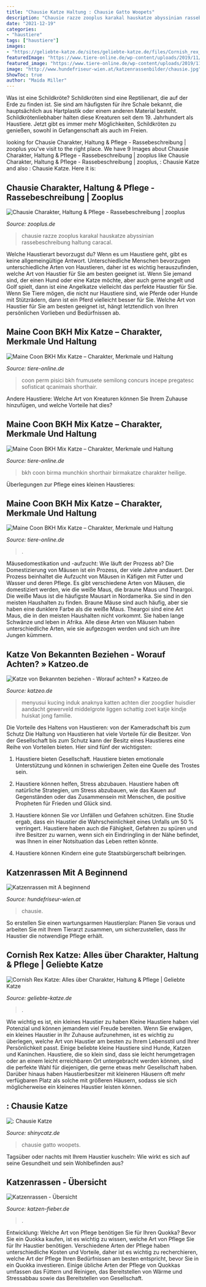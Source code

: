 ```yaml
---
title: "Chausie Katze Haltung : Chausie Gatto Woopets"
description: "Chausie razze zooplus karakal hauskatze abyssinian rassebeschreibung haltung caracal"
date: "2021-12-19"
categories:
- "haustiere"
tags: ["haustiere"]
images:
- "https://geliebte-katze.de/sites/geliebte-katze.de/files/Cornish_rex_Fotolia_18983280_XS.jpg"
featuredImage: "https://www.tiere-online.de/wp-content/uploads/2019/11/Sphynx-katze-768x576.jpg"
featured_image: "https://www.tiere-online.de/wp-content/uploads/2019/11/Sphynx-katze-768x576.jpg"
image: "http://www.hundefriseur-wien.at/katzenrassenbilder/chausie.jpg"
ShowToc: true
author: "Maida Miller"
---
```



Was ist eine Schildkröte?
Schildkröten sind eine Reptilienart, die auf der Erde zu finden ist. Sie sind am häufigsten für ihre Schale bekannt, die hauptsächlich aus Hartplastik oder einem anderen Material besteht. Schildkrötenliebhaber halten diese Kreaturen seit dem 19. Jahrhundert als Haustiere. Jetzt gibt es immer mehr Möglichkeiten, Schildkröten zu genießen, sowohl in Gefangenschaft als auch im Freien.

	

		
looking for Chausie Charakter, Haltung &amp; Pflege - Rassebeschreibung | zooplus you've visit to the right place. We have 9 Images about Chausie Charakter, Haltung &amp; Pflege - Rassebeschreibung | zooplus like Chausie Charakter, Haltung &amp; Pflege - Rassebeschreibung | zooplus, : Chausie Katze and also : Chausie Katze. Here it is:
		
    
## Chausie Charakter, Haltung &amp; Pflege - Rassebeschreibung | Zooplus

<img loading=lazy src="https://www.zooplus.de/magazin/wp-content/uploads/2018/12/chausie-katze-768x512.jpeg" onerror="this.onerror=null;this.src='https://tse2.mm.bing.net/th?id=OIP.43-bNY1mGOGN5rpiCh5O4wHaE8&amp;pid=15.1';" alt="Chausie Charakter, Haltung &amp; Pflege - Rassebeschreibung | zooplus">

_Source: zooplus.de_

>chausie razze zooplus karakal hauskatze abyssinian rassebeschreibung haltung caracal. 

	

Welche Haustierart bevorzugst du?
Wenn es um Haustiere geht, gibt es keine allgemeingültige Antwort. Unterschiedliche Menschen bevorzugen unterschiedliche Arten von Haustieren, daher ist es wichtig herauszufinden, welche Art von Haustier für Sie am besten geeignet ist. Wenn Sie jemand sind, der einen Hund oder eine Katze möchte, aber auch gerne angelt und Golf spielt, dann ist eine Angelkatze vielleicht das perfekte Haustier für Sie. Wenn Sie Tiere mögen, die nicht nur Haustiere sind, wie Pferde oder Hunde mit Stützrädern, dann ist ein Pferd vielleicht besser für Sie. Welche Art von Haustier für Sie am besten geeignet ist, hängt letztendlich von Ihren persönlichen Vorlieben und Bedürfnissen ab.

    
## Maine Coon BKH Mix Katze – Charakter, Merkmale Und Haltung

<img loading=lazy src="https://www.tiere-online.de/wp-content/uploads/2018/01/La-Perm.jpg" onerror="this.onerror=null;this.src='https://tse2.mm.bing.net/th?id=OIP.5-NbIkFlQqVtCoeJltXCBwHaFR&amp;pid=15.1';" alt="Maine Coon BKH Mix Katze – Charakter, Merkmale und Haltung">

_Source: tiere-online.de_

>coon perm pisici bkh frumusete semilong concurs incepe pregatesc sofisticat qcanimais shorthair. 

	

Andere Haustiere: Welche Art von Kreaturen können Sie Ihrem Zuhause hinzufügen, und welche Vorteile hat dies?

    
## Maine Coon BKH Mix Katze – Charakter, Merkmale Und Haltung

<img loading=lazy src="https://www.tiere-online.de/wp-content/uploads/2019/11/heilige-birma-768x514.jpg" onerror="this.onerror=null;this.src='https://tse4.mm.bing.net/th?id=OIP.su_iM85E1t6B-kjPlFmkFQHaE9&amp;pid=15.1';" alt="Maine Coon BKH Mix Katze – Charakter, Merkmale und Haltung">

_Source: tiere-online.de_

>bkh coon birma munchkin shorthair birmakatze charakter heilige. 

	

Überlegungen zur Pflege eines kleinen Haustieres:

    
## Maine Coon BKH Mix Katze – Charakter, Merkmale Und Haltung

<img loading=lazy src="https://www.tiere-online.de/wp-content/uploads/2019/11/Sphynx-katze-768x576.jpg" onerror="this.onerror=null;this.src='https://tse2.mm.bing.net/th?id=OIP.B8mXUZVFnDzW5zLg4L7RvAHaFj&amp;pid=15.1';" alt="Maine Coon BKH Mix Katze – Charakter, Merkmale und Haltung">

_Source: tiere-online.de_

>. 

	

Mäusedomestikation und -aufzucht: Wie läuft der Prozess ab?
Die Domestizierung von Mäusen ist ein Prozess, der viele Jahre andauert. Der Prozess beinhaltet die Aufzucht von Mäusen in Käfigen mit Futter und Wasser und deren Pflege. Es gibt verschiedene Arten von Mäusen, die domestiziert werden, wie die weiße Maus, die braune Maus und Theargoi. Die weiße Maus ist die häufigste Mausart in Nordamerika. Sie sind in den meisten Haushalten zu finden. Braune Mäuse sind auch häufig, aber sie haben eine dunklere Farbe als die weiße Maus. Theargoi sind eine Art Maus, die in den meisten Haushalten nicht vorkommt. Sie haben lange Schwänze und leben in Afrika. Alle diese Arten von Mäusen haben unterschiedliche Arten, wie sie aufgezogen werden und sich um ihre Jungen kümmern.

    
## Katze Von Bekannten Beziehen - Worauf Achten? » Katzeo.de

<img loading=lazy src="https://katzeo.de/wp-content/uploads/Eine-neue-Katze-von-Freunden-und-Bekannten-Worauf-achten_2.jpg" onerror="this.onerror=null;this.src='https://tse4.mm.bing.net/th?id=OIP.Y41BrVrf6KMucLaDYmC39gAAAA&amp;pid=15.1';" alt="Katze von Bekannten beziehen - Worauf achten? » Katzeo.de">

_Source: katzeo.de_

>menyusui kucing induk anaknya katten achten dier zoogdier huisdier aandacht gewerveld middelgrote liggen schattig zoet katje kindje huiskat jong familie. 

	

Die Vorteile des Haltens von Haustieren: von der Kameradschaft bis zum Schutz
Die Haltung von Haustieren hat viele Vorteile für die Besitzer. Von der Gesellschaft bis zum Schutz kann der Besitz eines Haustieres eine Reihe von Vorteilen bieten. Hier sind fünf der wichtigsten:
1. Haustiere bieten Gesellschaft. Haustiere bieten emotionale Unterstützung und können in schwierigen Zeiten eine Quelle des Trostes sein.

2. Haustiere können helfen, Stress abzubauen. Haustiere haben oft natürliche Strategien, um Stress abzubauen, wie das Kauen auf Gegenständen oder das Zusammensein mit Menschen, die positive Propheten für Frieden und Glück sind.

3. Haustiere können Sie vor Unfällen und Gefahren schützen. Eine Studie ergab, dass ein Haustier die Wahrscheinlichkeit eines Unfalls um 50 % verringert. Haustiere haben auch die Fähigkeit, Gefahren zu spüren und ihre Besitzer zu warnen, wenn sich ein Eindringling in der Nähe befindet, was Ihnen in einer Notsituation das Leben retten könnte.

4. Haustiere können Kindern eine gute Staatsbürgerschaft beibringen.

    
## Katzenrassen Mit A Beginnend

<img loading=lazy src="http://www.hundefriseur-wien.at/katzenrassenbilder/chausie.jpg" onerror="this.onerror=null;this.src='https://tse4.mm.bing.net/th?id=OIP.g-WU9UQLqf1LxwgGNXCFEQAAAA&amp;pid=15.1';" alt="Katzenrassen mit A beginnend">

_Source: hundefriseur-wien.at_

>chausie. 

	

So erstellen Sie einen wartungsarmen Haustierplan: Planen Sie voraus und arbeiten Sie mit Ihrem Tierarzt zusammen, um sicherzustellen, dass Ihr Haustier die notwendige Pflege erhält.

    
## Cornish Rex Katze: Alles über Charakter, Haltung &amp; Pflege | Geliebte Katze

<img loading=lazy src="https://geliebte-katze.de/sites/geliebte-katze.de/files/Cornish_rex_Fotolia_18983280_XS.jpg" onerror="this.onerror=null;this.src='https://tse1.mm.bing.net/th?id=OIP.E2nteTVY5AHLiLp6RxSihAHaE8&amp;pid=15.1';" alt="Cornish Rex Katze: Alles über Charakter, Haltung &amp; Pflege | Geliebte Katze">

_Source: geliebte-katze.de_

>. 

	

Wie wichtig es ist, ein kleines Haustier zu haben
Kleine Haustiere haben viel Potenzial und können jemandem viel Freude bereiten. Wenn Sie erwägen, ein kleines Haustier in Ihr Zuhause aufzunehmen, ist es wichtig zu überlegen, welche Art von Haustier am besten zu Ihrem Lebensstil und Ihrer Persönlichkeit passt. Einige beliebte kleine Haustiere sind Hunde, Katzen und Kaninchen. Haustiere, die so klein sind, dass sie leicht herumgetragen oder an einem leicht erreichbaren Ort untergebracht werden können, sind die perfekte Wahl für diejenigen, die gerne etwas mehr Gesellschaft haben. Darüber hinaus haben Haustierbesitzer mit kleineren Häusern oft mehr verfügbaren Platz als solche mit größeren Häusern, sodass sie sich möglicherweise ein kleineres Haustier leisten können.

    
## : Chausie Katze

<img loading=lazy src="https://upload.shinycatz.de/img_global/4-2087-katze-chausie/_light-373006--.jpg" onerror="this.onerror=null;this.src='https://tse1.mm.bing.net/th?id=OIP.CTVbTWUbhCzujxXDt1xH7wAAAA&amp;pid=15.1';" alt=": Chausie Katze">

_Source: shinycatz.de_

>chausie gatto woopets. 

	

Tagsüber oder nachts mit Ihrem Haustier kuscheln: Wie wirkt es sich auf seine Gesundheit und sein Wohlbefinden aus?

    
## Katzenrassen - Übersicht

<img loading=lazy src="https://felltyrannen.lima-city.de/katzen-fieber/images/wiki/chausie.jpg" onerror="this.onerror=null;this.src='https://tse2.mm.bing.net/th?id=OIP.SBOjhxKl95Kvhh6rZ4YA_QHaE7&amp;pid=15.1';" alt="Katzenrassen - Übersicht">

_Source: katzen-fieber.de_

>. 

	

Entwicklung: Welche Art von Pflege benötigen Sie für Ihren Quokka?
Bevor Sie ein Quokka kaufen, ist es wichtig zu wissen, welche Art von Pflege Sie für Ihr Haustier benötigen. Verschiedene Arten der Pflege haben unterschiedliche Kosten und Vorteile, daher ist es wichtig zu recherchieren, welche Art der Pflege Ihren Bedürfnissen am besten entspricht, bevor Sie in ein Quokka investieren. Einige übliche Arten der Pflege von Quokkas umfassen das Füttern und Reinigen, das Bereitstellen von Wärme und Stressabbau sowie das Bereitstellen von Gesellschaft.

